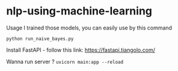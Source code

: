 ﻿# nlp-using-machine-learning

Usage
I trained those models, you can easily use by this command

<code>python run_naive_bayes.py</code>

Install FastAPI - follow this link: https://fastapi.tiangolo.com/

Wanna run server ? 
<code>uvicorn main:app --reload</code>
